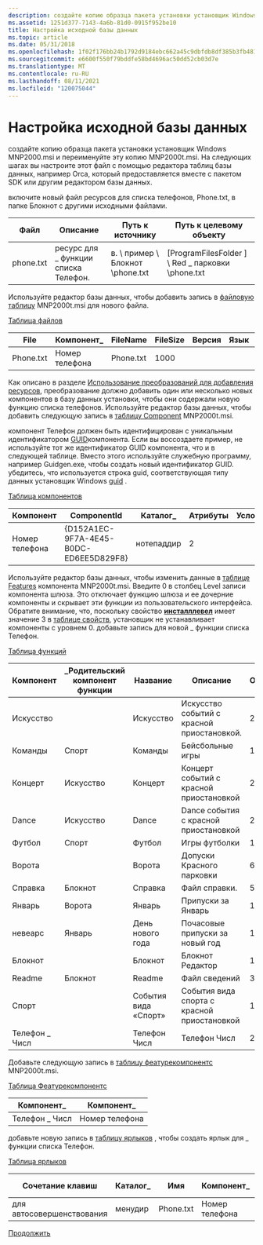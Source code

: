 ```yaml
---
description: создайте копию образца пакета установки установщик Windows MNP2000.msi и переименуйте эту копию MNP2000t.msi.
ms.assetid: 1251d377-7143-4a6b-81d0-0915f952be10
title: Настройка исходной базы данных
ms.topic: article
ms.date: 05/31/2018
ms.openlocfilehash: 1f02f176bb24b1792d9184ebc662a45c9dbfdb8df385b3fb481967c9c8a099a6
ms.sourcegitcommit: e6600f550f79bddfe58bd4696ac50dd52cb03d7e
ms.translationtype: MT
ms.contentlocale: ru-RU
ms.lasthandoff: 08/11/2021
ms.locfileid: "120075044"
---
```

# <a name="customizing-an-original-database"></a>Настройка исходной базы данных

создайте копию образца пакета установки установщик Windows MNP2000.msi и переименуйте эту копию MNP2000t.msi. На следующих шагах вы настроите этот файл с помощью редактора таблиц базы данных, например Orca, который предоставляется вместе с пакетом SDK или другим редактором базы данных.

включите новый файл ресурсов для списка телефонов, Phone.txt, в папке Блокнот с другими исходными файлами.



| Файл      | Описание                             | Путь к источнику                 | Путь к целевому объекту                               |
|-----------|-----------------------------------------|--------------------------------|----------------------------------------------|
| phone.txt | ресурс для \_ функции списка Телефон. | в. \\ пример \\ Блокнот \\phone.txt | \[ProgramFilesFolder \] \\ Red \_ парковки \\phone.txt |



 

Используйте редактор базы данных, чтобы добавить запись в [файловую таблицу](file-table.md) MNP2000t.msi для нового файла.

[Таблица файлов](file-table.md)



| File      | Компонент\_ | FileName  | FileSize | Версия | Язык | Атрибуты | Последовательность |
|-----------|-------------|-----------|----------|---------|----------|------------|----------|
| Phone.txt | Номер телефона       | Phone.txt | 1000     |         |          | 0          | 1        |



 

Как описано в разделе [Использование преобразований для добавления ресурсов](using-transforms-to-add-resources.md), преобразование должно добавить один или несколько новых компонентов в базу данных установки, чтобы они содержали новую функцию списка телефонов. Используйте редактор базы данных, чтобы добавить следующую запись в [таблицу Component](component-table.md) MNP2000t.msi.

компонент Телефон должен быть идентифицирован с уникальным идентификатором [GUID](guid.md)компонента. Если вы воссоздаете пример, не используйте тот же идентификатор GUID компонента, что и в следующей таблице. Вместо этого используйте служебную программу, например Guidgen.exe, чтобы создать новый идентификатор GUID. убедитесь, что используется строка guid, соответствующая типу данных установщик Windows [guid](guid.md) .

[Таблица компонентов](component-table.md)



| Компонент | ComponentId                            | Каталог\_ | Атрибуты | Условие | Путь   |
|-----------|----------------------------------------|-------------|------------|-----------|-----------|
| Номер телефона     | {D152A1EC-9F7A-4E45-B0DC-ED6EE5D829F8} | нотепаддир  | 2          |           | Phone.txt |



 

Используйте редактор базы данных, чтобы изменить данные в [таблице Features](feature-table.md) компонента MNP2000t.msi. Введите 0 в столбец Level записи компонента шлюза. Это отключает функцию шлюза и ее дочерние компоненты и скрывает эти функции из пользовательского интерфейса. Обратите внимание, что, поскольку свойство [**инсталллевел**](installlevel.md) имеет значение 3 в [таблице свойств](property-table.md), установщик не устанавливает компоненты с уровнем 0. добавьте запись для новой \_ функции списка Телефон.

[Таблица функций](feature-table.md)



| Компонент     | \_Родительский компонент функции | Название         | Описание                | Отображение | Уровень | Каталог\_ | Атрибуты |
|-------------|-----------------|---------------|----------------------------|---------|-------|-------------|------------|
| Искусство        |                 | Искусство          | Искусство событий с красной приостановкой.   | 20      | 3     | нотепаддир  | 0          |
| Команды    | Спорт           | Команды      | Бейсбольные игры             | 17      | 3     | спортдир    | 32         |
| Концерт     | Искусство            | Концерт       | Концерт событий с красной приостановкой | 21      | 3     | артсдир     | 2          |
| Dance       | Искусство            | Dance         | Dance события с красной приостановкой   | 23      | 3     | артсдир     | 2          |
| Футбол    | Спорт           | Футбол      | Игры футболки             | 19      | 3     | спортдир    | 2          |
| Ворота        |                 | Ворота          | Допуски Красного парковки      | 6       | 0     | нотепаддир  | 0          |
| Справка        | Блокнот         | Справка          | Файл справки.                 | 5       | 3     | нотепаддир  | 1          |
| Январь     | Ворота            | Январь       | Припуски за Январь         | 10      | 3     | мондир      | 2          |
| невеарс    | Январь         | День нового года | Почасовые припуски за новый год   | 11      | 3     | холдир      | 2          |
| Блокнот     |                 | Блокнот       | Блокнот Редактор             | 1       | 3     | нотепаддир  | 0          |
| Readme      | Блокнот         | Readme        | Файл сведений                | 3       | 3     | нотепаддир  | 0          |
| Спорт       |                 | События вида «Спорт»  | События вида спорта с красной приостановкой   | 14      | 3     | нотепаддир  | 0          |
| Телефон \_ Числ |                 | Телефон Числ    | Телефон Числ                 | 24      | 3     | нотепаддир  | 0          |



 

Добавьте следующую запись в [таблицу феатурекомпонентс](featurecomponents-table.md) MNP2000t.msi.

[Таблица Феатурекомпонентс](featurecomponents-table.md)



| Компонент\_   | Компонент\_ |
|-------------|-------------|
| Телефон \_ Числ | Номер телефона       |



 

добавьте новую запись в [таблицу ярлыков](shortcut-table.md) , чтобы создать ярлык для \_ функции списка Телефон.

[Таблица ярлыков](shortcut-table.md)



| Сочетание клавиш | Каталог\_ | Имя      | Компонент\_ | Target          | Аргументы | Описание | Сочетание клавиш | Значок\_ | икониндекс | шовкмд | вкдир |
|----------|-------------|-----------|-------------|-----------------|-----------|-------------|--------|--------|-----------|---------|-------|
| для автосовершенствования   | менудир     | Phone.txt | Номер телефона       | \[\#Phone.txt\] |           |             |        |        |           |         |       |



 

[Продолжить](generating-a-customization-transform.md)

 

 



